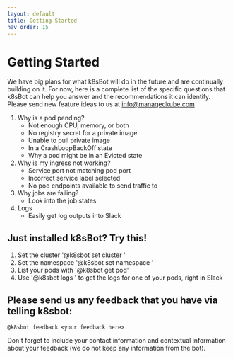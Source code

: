 ```yaml
---
layout: default
title: Getting Started
nav_order: 15
---
```


# Getting Started
We have big plans for what k8sBot will do in the future and are continually building on it. For now, here is a complete list of the specific questions that  k8sBot can help you answer and the recommendations it can identify. Please send new feature ideas to us at info@managedkube.com

1. Why is a pod pending?
   * Not enough CPU, memory, or both
   * No registry secret for a private image
   * Unable to pull private image
   * In a CrashLoopBackOff state
   * Why a pod might be in an Evicted state
2. Why is my ingress not working?
   * Service port not matching pod port
   * Incorrect service label selected
   * No pod endpoints available to send traffic to
3. Why jobs are failing?
   * Look into the job states
5. Logs
   * Easily get log outputs into Slack

## Just installed k8sBot? Try this!
  
1. Set the cluster '@k8sbot set cluster <cluster name>'
2. Set the namespace '@k8sbot set namespace <namespace name>'
3. List your pods with '@k8sbot get pod'
4. Use '@k8sbot logs <pod name>' to get the logs for one of your pods, right in Slack

## Please send us any feedback that you have via telling k8sbot:
```
@k8sbot feedback <your feedback here>
```

Don't forget to include your contact information and contextual information about your feedback (we do not keep any information from the bot).

